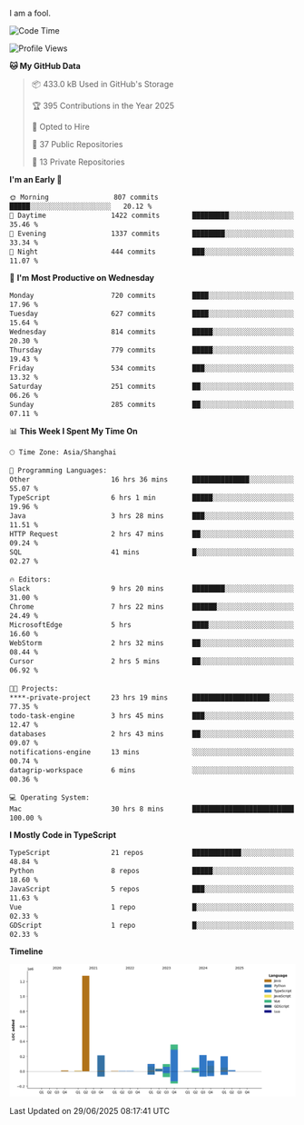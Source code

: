 I am a fool.

<!--START_SECTION:waka-->
![Code Time](http://img.shields.io/badge/Code%20Time-3%2C227%20hrs%2039%20mins-blue)

![Profile Views](http://img.shields.io/badge/Profile%20Views-0-blue)

**🐱 My GitHub Data** 

> 📦 433.0 kB Used in GitHub's Storage 
 > 
> 🏆 395 Contributions in the Year 2025
 > 
> 💼 Opted to Hire
 > 
> 📜 37 Public Repositories 
 > 
> 🔑 13 Private Repositories 
 > 
**I'm an Early 🐤** 

```text
🌞 Morning                807 commits         █████░░░░░░░░░░░░░░░░░░░░   20.12 % 
🌆 Daytime                1422 commits        █████████░░░░░░░░░░░░░░░░   35.46 % 
🌃 Evening                1337 commits        ████████░░░░░░░░░░░░░░░░░   33.34 % 
🌙 Night                  444 commits         ███░░░░░░░░░░░░░░░░░░░░░░   11.07 % 
```
📅 **I'm Most Productive on Wednesday** 

```text
Monday                   720 commits         ████░░░░░░░░░░░░░░░░░░░░░   17.96 % 
Tuesday                  627 commits         ████░░░░░░░░░░░░░░░░░░░░░   15.64 % 
Wednesday                814 commits         █████░░░░░░░░░░░░░░░░░░░░   20.30 % 
Thursday                 779 commits         █████░░░░░░░░░░░░░░░░░░░░   19.43 % 
Friday                   534 commits         ███░░░░░░░░░░░░░░░░░░░░░░   13.32 % 
Saturday                 251 commits         ██░░░░░░░░░░░░░░░░░░░░░░░   06.26 % 
Sunday                   285 commits         ██░░░░░░░░░░░░░░░░░░░░░░░   07.11 % 
```


📊 **This Week I Spent My Time On** 

```text
🕑︎ Time Zone: Asia/Shanghai

💬 Programming Languages: 
Other                    16 hrs 36 mins      ██████████████░░░░░░░░░░░   55.07 % 
TypeScript               6 hrs 1 min         █████░░░░░░░░░░░░░░░░░░░░   19.96 % 
Java                     3 hrs 28 mins       ███░░░░░░░░░░░░░░░░░░░░░░   11.51 % 
HTTP Request             2 hrs 47 mins       ██░░░░░░░░░░░░░░░░░░░░░░░   09.24 % 
SQL                      41 mins             █░░░░░░░░░░░░░░░░░░░░░░░░   02.27 % 

🔥 Editors: 
Slack                    9 hrs 20 mins       ████████░░░░░░░░░░░░░░░░░   31.00 % 
Chrome                   7 hrs 22 mins       ██████░░░░░░░░░░░░░░░░░░░   24.49 % 
MicrosoftEdge            5 hrs               ████░░░░░░░░░░░░░░░░░░░░░   16.60 % 
WebStorm                 2 hrs 32 mins       ██░░░░░░░░░░░░░░░░░░░░░░░   08.44 % 
Cursor                   2 hrs 5 mins        ██░░░░░░░░░░░░░░░░░░░░░░░   06.92 % 

🐱‍💻 Projects: 
****-private-project     23 hrs 19 mins      ███████████████████░░░░░░   77.35 % 
todo-task-engine         3 hrs 45 mins       ███░░░░░░░░░░░░░░░░░░░░░░   12.47 % 
databases                2 hrs 43 mins       ██░░░░░░░░░░░░░░░░░░░░░░░   09.07 % 
notifications-engine     13 mins             ░░░░░░░░░░░░░░░░░░░░░░░░░   00.74 % 
datagrip-workspace       6 mins              ░░░░░░░░░░░░░░░░░░░░░░░░░   00.36 % 

💻 Operating System: 
Mac                      30 hrs 8 mins       █████████████████████████   100.00 % 
```

**I Mostly Code in TypeScript** 

```text
TypeScript               21 repos            ████████████░░░░░░░░░░░░░   48.84 % 
Python                   8 repos             █████░░░░░░░░░░░░░░░░░░░░   18.60 % 
JavaScript               5 repos             ███░░░░░░░░░░░░░░░░░░░░░░   11.63 % 
Vue                      1 repo              █░░░░░░░░░░░░░░░░░░░░░░░░   02.33 % 
GDScript                 1 repo              █░░░░░░░░░░░░░░░░░░░░░░░░   02.33 % 
```



**Timeline**

![Lines of Code chart](https://raw.githubusercontent.com/VeejaLiu/VeejaLiu/master/assets/bar_graph.png)


 Last Updated on 29/06/2025 08:17:41 UTC
<!--END_SECTION:waka-->
